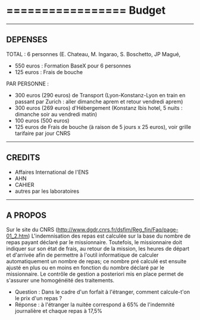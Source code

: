 =================
Budget
=================

-------------
DEPENSES
-------------

TOTAL : 6 personnes (E. Chateau, M. Ingarao, S. Boschetto, JP Magué, 

- 550 euros : Formation BaseX pour 6 personnes
- 125 euros : Frais de bouche

PAR PERSONNE :
- 300 euros (290 euros) de Transport (Lyon-Konstanz-Lyon en train en passant par Zurich : aller dimanche aprem et retour vendredi aprem) 
- 300 euros (269 euros) d'Hébergement (Konstanz Ibis hotel, 5 nuits : dimanche soir au vendredi matin)
- 100 euros (500 euros)
- 125 euros de Frais de bouche (à raison de 5 jours x 25 euros), voir grille tarifaire par jour CNRS


-------------
CREDITS 
-------------

- Affaires International de l'ENS
- AHN
- CAHIER
- autres par les laboratoires

-------------
A PROPOS 
-------------

Sur le site du CNRS (http://www.dgdr.cnrs.fr/dsfim/Reg_fin/Faq/page-01_2.htm)
L'indemnisation des repas est calculée sur la base du nombre de repas payant déclaré par le missionnaire. 
Toutefois, le missionnaire doit indiquer sur son état de frais, au retour de la mission, les heures de départ 
et d'arrivée afin de permettre à l'outil informatique de calculer automatiquement un nombre de repas; 
ce nombre pré calculé est ensuite ajusté en plus ou en moins en fonction du nombre déclaré par le missionnaire. 
Le contrôle de gestion a posteriori mis en place permet de s'assurer une homogénéité des traitements. 

- Question : Dans le cadre d'un forfait à l'étranger, comment calcule-t'on le prix d'un repas ?
- Réponse : à l'étranger la nuitée correspond à 65% de l'indemnité journalière et chaque repas à 17,5%
